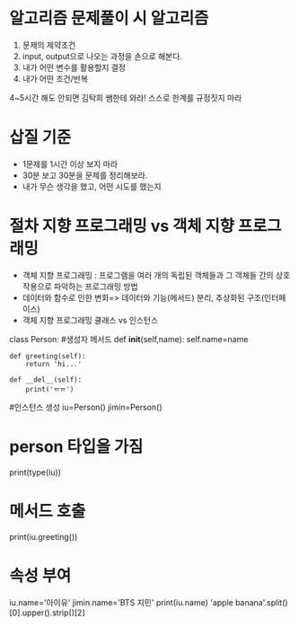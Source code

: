 # 알고리즘 문제풀이 시  알고리즘
1) 문제의 제약조건
2) input, output으로 나오는 과정을 손으로 해본다.
3) 내가 어떤 변수를 활용할지 결정
4) 내가 어떤 조건/반복

4~5시간 해도 안되면 김탁희 쌤한테 와라! 
스스로 한계를 규정짓지 마라

# 삽질 기준
- 1문제를 1시간 이상 보지 마라
- 30분 보고 30분을 문제를 정리해보라.
- 내가 무슨 생각을 했고, 어떤 시도를 했는지

# 절차 지향 프로그래밍 vs 객체 지향 프로그래밍
- 객체 지향 프로그래밍
 : 프로그램을 여러 개의 독립된 객체들과 그 객체들 간의 상호작용으로 파악하는 프로그래밍 방법
-  데이터와 함수로 인한 변화=> 데이터와 기능(메서드) 분리, 추상화된 구조(인터페이스)
 - 객체 지향 프로그래밍
클래스 vs 인스턴스

class Person:
    #생성자 메서드
    def __init__(self,name):
        self.name=name

    def greeting(self):
        return 'hi...'

    def __del__(self):
        print('ㅠㅠ')
    
#인스턴스 생성
iu=Person()
jimin=Person()
# person 타입을 가짐
print(type(iu))

# 메서드 호출
print(iu.greeting())

# 속성 부여
iu.name='아이유'
jimin.name='BTS 지민'
print(iu.name)
'apple banana'.split()[0].upper().strip()[2]